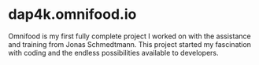 # dap4k.omnifood.io

Omnifood is my first fully complete project I worked on with the assistance and training from Jonas Schmedtmann. This project started my
fascination with coding and the endless possibilities available to developers.
